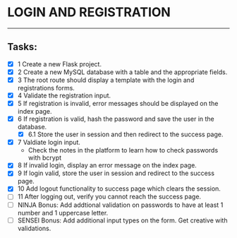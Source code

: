 # LOGIN AND REGISTRATION

***

## Tasks:

- [x] 1 Create a new Flask project.
- [x] 2 Create a new MySQL database with a table and the appropriate fields.
- [x] 3 The root route should display a template with the login and registrations forms.
- [x] 4 Validate the registration input.
- [x] 5 If registration is invalid, error messages should be displayed on the index page.
- [x] 6 If registration is valid, hash the password and save the user in the database.
    * [x] 6.1 Store the user in session and then redirect to the success page.
- [x] 7 Valdiate login input.
    - Check the notes in the platform to learn how to check passwords with bcrypt
- [x] 8 If invalid login, display an error message on the index page.
- [x] 9 If login valid, store the user in session and redirect to the success page.
- [x] 10 Add logout functionality to success page which clears the session.
- [ ] 11 After logging out, verify you cannot reach the success page.
- [ ] NINJA Bonus: Add addtional validation on passwords to have at least 1 number and 1 uppercase letter.
- [ ] SENSEI Bonus: Add additional input types on the form. Get creative with validations.
